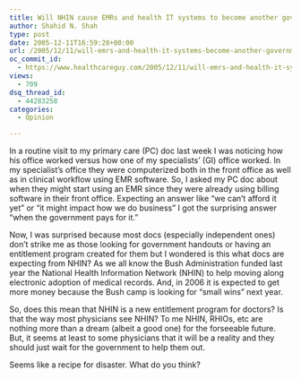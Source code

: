 ```yaml
---
title: Will NHIN cause EMRs and health IT systems to become another government entitlement program?
author: Shahid N. Shah
type: post
date: 2005-12-11T16:59:28+00:00
url: /2005/12/11/will-emrs-and-health-it-systems-become-another-government-entitlement/
oc_commit_id:
  - https://www.healthcareguy.com/2005/12/11/will-emrs-and-health-it-systems-become-another-government-entitlement/1478768957
views:
  - 709
dsq_thread_id:
  - 44283258
categories:
  - Opinion

---
```

In a routine visit to my primary care (PC) doc last week I was noticing how his office worked versus how one of my specialists&#8217; (GI) office worked. In my specialist&#8217;s office they were computerized both in the front office as well as in clinical workflow using EMR software. So, I asked my PC doc about when they might start using an EMR since they were already using billing software in their front office. Expecting an answer like &#8220;we can&#8217;t afford it yet&#8221; or &#8220;it might impact how we do business&#8221; I got the surprising answer &#8220;when the government pays for it.&#8221;

Now, I was surprised because most docs (especially independent ones) don&#8217;t strike me as those looking for government handouts or having an entitlement program created for them but I wondered is this what docs are expecting from NHIN? As we all know the Bush Administration funded last year the National Health Information Network (NHIN) to help moving along electronic adoption of medical records. And, in 2006 it is expected to get more money because the Bush camp is looking for &#8220;small wins&#8221; next year.

So, does this mean that NHIN is a new entitlement program for doctors? Is that the way most physicians see NHIN? To me NHIN, RHIOs, etc are nothing more than a dream (albeit a good one) for the forseeable future. But, it seems at least to some physicians that it will be a reality and they should just wait for the government to help them out.

Seems like a recipe for disaster. What do you think?
